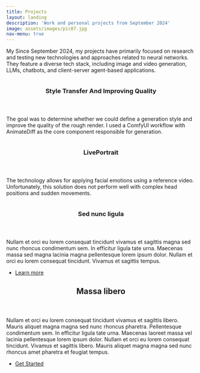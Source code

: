 ```yaml
---
title: Projects
layout: landing
description: 'Work and personal projects from September 2024'
image: assets/images/pic07.jpg
nav-menu: true
---
```


<!-- Main -->
<div id="main">

<!-- One -->
<section id="one">
	<div class="inner">
<!-- 		<header class="major">
			<h2>Sed amet aliquam</h2>
		</header> -->
		<p>My Since September 2024, my projects have primarily focused on research and testing new technologies and approaches related to neural networks. They feature a diverse tech stack, including image and video generation, LLMs, chatbots, and client-server agent-based applications.</p>
	</div>
</section>

<!-- Two -->
<section id="two" class="spotlights">
	<section>
<!-- 		<a href="generic.html" class="image"> -->
		<img src="{% link assets/images/girl_dance.gif %}" alt="" data-position="center center" />
<!-- 		</a> -->
		<div class="content">
			<div class="inner">
				<header class="major">
					<h3>Style Transfer And Improving Quality</h3>
				</header>
				<p>The goal was to determine whether we could define a generation style and improve the quality of the rough render. I used a ComfyUI workflow with AnimateDiff as the core component responsible for generation.</p>
<!-- 				<ul class="actions">
					<li><a href="generic.html" class="button">Learn more</a></li>
				</ul> -->
			</div>
		</div>
	</section>
	<section>
<!-- 		<a href="generic.html" class="image"> -->
		<img src="{% link assets/images/LivePortrait.gif %}" alt="" data-position="top center" />
<!-- 		</a> -->
		<div class="content">
			<div class="inner">
				<header class="major">
					<h3>LivePortrait</h3>
				</header>
				<p>The technology allows for applying facial emotions using a reference video. Unfortunately, this solution does not perform well with complex head positions and sudden movements.</p>
<!-- 				<ul class="actions">
					<li><a href="generic.html" class="button">Learn more</a></li>
				</ul> -->
			</div>
		</div>
	</section>
	<section>
		<a href="generic.html" class="image">
			<img src="{% link assets/images/pic10.jpg %}" alt="" data-position="25% 25%" />
		</a>
		<div class="content">
			<div class="inner">
				<header class="major">
					<h3>Sed nunc ligula</h3>
				</header>
				<p>Nullam et orci eu lorem consequat tincidunt vivamus et sagittis magna sed nunc rhoncus condimentum sem. In efficitur ligula tate urna. Maecenas massa sed magna lacinia magna pellentesque lorem ipsum dolor. Nullam et orci eu lorem consequat tincidunt. Vivamus et sagittis tempus.</p>
				<ul class="actions">
					<li><a href="generic.html" class="button">Learn more</a></li>
				</ul>
			</div>
		</div>
	</section>
</section>

<!-- Three -->
<section id="three">
	<div class="inner">
		<header class="major">
			<h2>Massa libero</h2>
		</header>
		<p>Nullam et orci eu lorem consequat tincidunt vivamus et sagittis libero. Mauris aliquet magna magna sed nunc rhoncus pharetra. Pellentesque condimentum sem. In efficitur ligula tate urna. Maecenas laoreet massa vel lacinia pellentesque lorem ipsum dolor. Nullam et orci eu lorem consequat tincidunt. Vivamus et sagittis libero. Mauris aliquet magna magna sed nunc rhoncus amet pharetra et feugiat tempus.</p>
		<ul class="actions">
			<li><a href="generic.html" class="button next">Get Started</a></li>
		</ul>
	</div>
</section>

</div>
